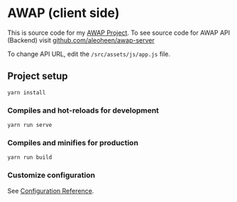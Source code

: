 # AWAP (client side)

This is source code for my [AWAP Project](https://awap.pw).
To see source code for AWAP API (Backend) visit [github.com/aleoheen/awap-server](https://github.com/aleoheen/awap-server)

To change API URL, edit the `/src/assets/js/app.js` file.

## Project setup
```
yarn install
```

### Compiles and hot-reloads for development
```
yarn run serve
```

### Compiles and minifies for production
```
yarn run build
```

### Customize configuration
See [Configuration Reference](https://cli.vuejs.org/config/).
